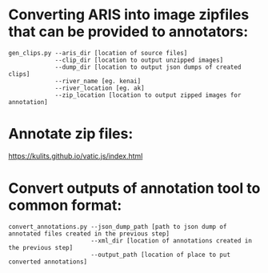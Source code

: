 # Converting ARIS into image zipfiles that can be provided to annotators:
```
gen_clips.py --aris_dir [location of source files]
             --clip_dir [location to output unzipped images]
             --dump_dir [location to output json dumps of created clips]
             --river_name [eg. kenai]
             --river_location [eg. ak]
             --zip_location [location to output zipped images for annotation]
```

# Annotate zip files:
https://kulits.github.io/vatic.js/index.html

# Convert outputs of annotation tool to common format:
```
convert_annotations.py --json_dump_path [path to json dump of annotated files created in the previous step]
                       --xml_dir [location of annotations created in the previous step]
                       --output_path [location of place to put converted annotations]
```
